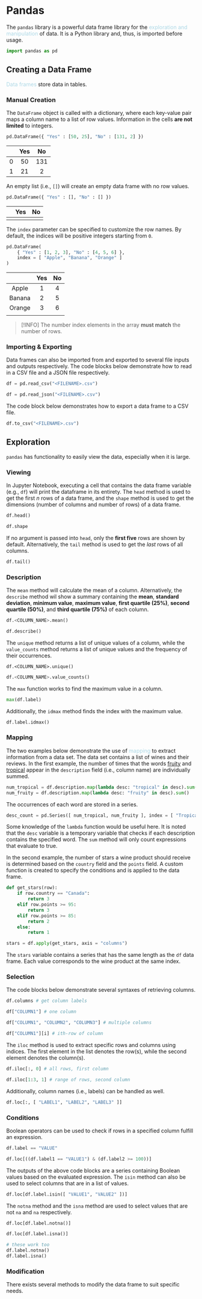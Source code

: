 # Pandas
The `pandas` library is a powerful data frame library for the <span style = "color:lightblue">exploration and manipulation</span> of data. It is a Python library and, thus, is imported before usage.

```python
import pandas as pd
```

## Creating a Data Frame
<span style = "color:lightblue">Data frames</span> store data in tables.

### Manual Creation
The `DataFrame` object is called with a dictionary, where each key-value pair maps a column name to a list of row values. Information in the cells **are not limited** to integers.

```python
pd.DataFrame({ "Yes" : [50, 25], "No" : [131, 2] })
```

|     | **Yes** | **No** |
| :---: | :-------: | :------: |
| 0   | 50      | 131    |
| 1   | 21      | 2      |

An empty list (i.e., `[]`) will create an empty data frame with no row values.

```python
pd.DataFrame({ "Yes" : [], "No" : [] })
```

|     | **Yes** | **No** |
| --- | ------- | ------ |
|     |         |        |

The `index` parameter can be specified to customize the row names. By default, the indices will be positive integers starting from `0`.

```python
pd.DataFrame(
	{ "Yes" : [1, 2, 3], "No" : [4, 5, 6] },
	index = [ "Apple", "Banana", "Orange" ]
)
```

|        | **Yes** | **No** |
|:------:|:-------:|:------:|
| Apple  |    1    |   4    |
| Banana |    2    |   5    |
| Orange |    3    |   6    |
|        |         |        |

> [!INFO]
> The number index elements in the array **must match** the number of rows.

### Importing & Exporting
Data frames can also be imported from and exported to several file inputs and outputs respectively. The code blocks below demonstrate how to read in a CSV file and a JSON file respectively.

```python
df = pd.read_csv("<FILENAME>.csv")
```

```python
df = pd.read_json("<FILENAME>.csv")
```

The code block below demonstrates how to export a data frame to a CSV file.

```python
df.to_csv("<FILENAME>.csv")
```

## Exploration
`pandas` has functionality to easily view the data, especially when it is large.

### Viewing

In Jupyter Notebook, executing a cell that contains the data frame variable (e.g., `df`) will print the dataframe in its entirety. The `head` method is used to get the first *n* rows of a data frame, and the `shape` method is used to get the dimensions (number of columns and number of rows) of a data frame.

```python
df.head()
```

```python
df.shape
```

If no argument is passed into `head`, only the **first five** rows are shown by default. Alternatively, the `tail` method is used to get the *last* rows of all columns.

```python
df.tail()
```

### Description
The `mean` method will calculate the mean of a column. Alternatively, the `describe` method wil show a summary containing the **mean**, **standard deviation**, **minimum value**, **maximum value**, **first quartile (25%)**, **second quartile (50%)**, and **third quartile (75%)** of each column.

```python
df.<COLUMN_NAME>.mean()
```

```python
df.describe()
```

The `unique` method returns a list of unique values of a column, while the `value_counts` method returns a list of unique values and the frequency of their occurrences.

```
df.<COLUMN_NAME>.unique()
```

```python
df.<COLUMN_NAME>.value_counts()
```

The `max` function works to find the maximum value in a column.

```python
max(df.label)
```

Additionally, the `idmax` method finds the index with the maximum value.

```python
df.label.idmax()
```

### Mapping
The two examples below demonstrate the use of <span style = "color:lightblue">mapping</span> to extract information from a data set. The data set contains a list of wines and their reviews. In the first example, the number of times that the words <u>fruity</u> and <u>tropical</u> appear in the `description` field (i.e., column name) are individually summed.

```python
num_tropical = df.description.map(lambda desc: "tropical" in desc).sum()
num_fruity = df.description.map(lambda desc: "fruity" in desc).sum()
```

The occurrences of each word are stored in a series.

```python
desc_count = pd.Series([ num_tropical, num_fruity ], index = [ "Tropical", "Fruity" ])
```

Some knowledge of the `lambda` function would be useful here. It is noted that the `desc` variable is a temporary variable that checks if each description contains the specified word. The `sum` method will only count expressions that evaluate to true.

In the second example, the number of stars a wine product should receive is determined based on the `country` field and the `points` field. A custom function is created to specify the conditions and is applied to the data frame.

```python
def get_stars(row):
	if row.country == "Canada":
		return 3
	elif row.points >= 95:
		return 3
	elif row.points >= 85:
		return 2
	else:
		return 1

stars = df.apply(get_stars, axis = "columns")
```

The `stars` variable contains a series that has the same length as the `df` data frame. Each value corresponds to the wine product at the same index.

### Selection
The code blocks below demonstrate several syntaxes of retrieving columns. 

```python
df.columns # get column labels
```

```python
df["COLUMN1"] # one column
```

```python
df["COLUMN1", "COLUMN2", "COLUMN3"] # multiple columns
```

```python
df["COLUMN1"][i] # ith-row of column
```

The `iloc` method is used to extract specific rows and columns using indices. The first element in the list denotes the row(s), while the second element denotes the column(s).

```python
df.iloc[:, 0] # all rows, first column
```

```python
df.iloc[1:3, 1] # range of rows, second column
```

Additionally, column names (i.e., labels) can be handled as well.

```python
df.loc[:, [ "LABEL1", "LABEL2", "LABEL3" ]]
```

### Conditions
Boolean operators can be used to check if rows in a specified column fulfill an expression.

```python
df.label == "VALUE"
```

```python
df.loc[((df.label1 == "VALUE1") & (df.label2 >= 100))]
```

The outputs of the above code blocks are a series containing Boolean values based on the evaluated expression. The `isin` method can also be used to select columns that are in a list of values.

```python
df.loc[df.label.isin([ "VALUE1", "VALUE2" ])]
```

The `notna` method and the `isna` method are used to select values that are not `na` and `na` respectively.

```python
df.loc[df.label.notna()]
```

```python
df.loc[df.label.isna()]
```

```python
# these work too
df.label.notna()
df.label.isna()
```

### Modification
There exists several methods to modify the data frame to suit specific needs.
